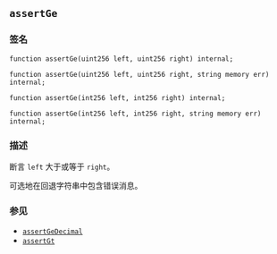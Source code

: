 ## `assertGe`

### 签名

```solidity
function assertGe(uint256 left, uint256 right) internal;
```

```solidity
function assertGe(uint256 left, uint256 right, string memory err) internal;
```

```solidity
function assertGe(int256 left, int256 right) internal;
```

```solidity
function assertGe(int256 left, int256 right, string memory err) internal;
```

### 描述

断言 `left` 大于或等于 `right`。

可选地在回退字符串中包含错误消息。

### 参见

- [`assertGeDecimal`](./assertGeDecimal.md)
- [`assertGt`](./assertGt.md)